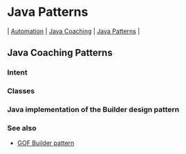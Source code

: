 # Java Patterns
| [Automation](src/main/java/automation "Automated Testing with Java") | [Java Coaching](src/main/java/coaching "Coaching Java Idioms") | [Java Patterns](src/main/java/patterns "Design Patterns in Java") |

## Java Coaching Patterns

### Intent

### Classes

### Java implementation of the Builder design pattern

### See also

* [GOF Builder pattern](https://en.wikipedia.org/wiki/builder_pattern)

